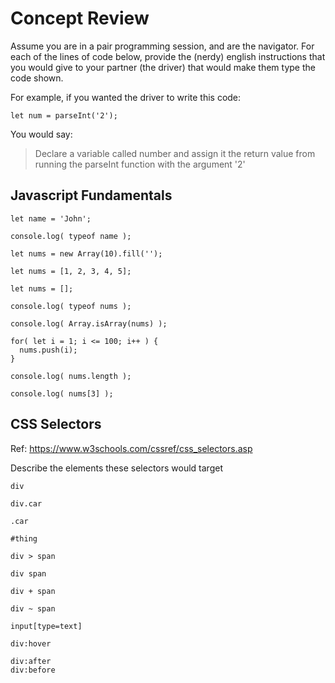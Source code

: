 # Concept Review

Assume you are in a pair programming session, and are the navigator.  For each of the lines of code below, provide the (nerdy) english instructions that you would give to your partner (the driver) that would make them type the code shown.

For example, if you wanted the driver to write this code:

```
let num = parseInt('2');
```

You would say:
> Declare a variable called number and assign it the return value from running the parseInt function with the argument '2'


## Javascript Fundamentals

```
let name = 'John';
```

```
console.log( typeof name );
```

```
let nums = new Array(10).fill('');
```

```
let nums = [1, 2, 3, 4, 5];
```

```
let nums = [];
```

```
console.log( typeof nums );
```

```
console.log( Array.isArray(nums) );
```

```
for( let i = 1; i <= 100; i++ ) {
  nums.push(i);
}
```

```
console.log( nums.length );
```

```
console.log( nums[3] );
```

## CSS Selectors
Ref: https://www.w3schools.com/cssref/css_selectors.asp

Describe the elements these selectors would target

```
div
```

```
div.car
```

```
.car
```

```
#thing
```

```
div > span
```

```
div span
```

```
div + span
```

```
div ~ span
```

```
input[type=text]
```

```
div:hover
```

```
div:after
div:before
```


